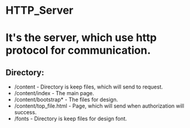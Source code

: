 # HTTP_Server

# It's the server, which use http protocol for communication.

## Directory:
 - /content - Directory is  keep files, which will send to request.
 - /content/index - The main page.
 - /content/bootstrap* - The files for design.
 - /content/top_file.html - Page, which will send when authorization will success.
 - /fonts - Directory is keep files for design font.
